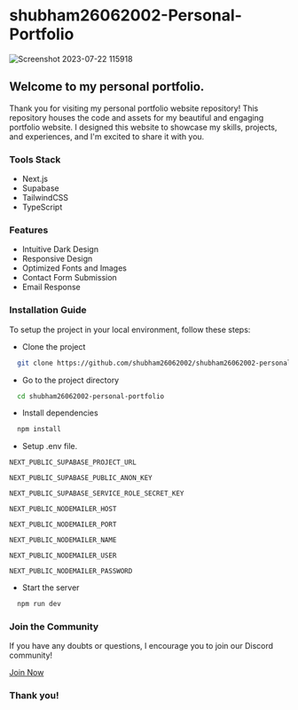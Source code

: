 
# shubham26062002-Personal-Portfolio

![Screenshot 2023-07-22 115918](https://github.com/shubham26062002/shubham26062002-personal-portfolio/assets/120495166/93020861-e13b-4dc4-91f3-6b0f193942fe)

## Welcome to my personal portfolio.

Thank you for visiting my personal portfolio website repository! This repository houses the code and assets for my beautiful and engaging portfolio website. I designed this website to showcase my skills, projects, and experiences, and I'm excited to share it with you.

### Tools Stack

 - Next.js
 - Supabase
 - TailwindCSS
 - TypeScript

### Features

- Intuitive Dark Design
- Responsive Design
- Optimized Fonts and Images
- Contact Form Submission
- Email Response

### Installation Guide

To setup the project in your local environment, follow these steps:

- Clone the project

```bash
  git clone https://github.com/shubham26062002/shubham26062002-personal-portfolio.git
```

- Go to the project directory

```bash
  cd shubham26062002-personal-portfolio
```

- Install dependencies

```bash
  npm install
```

- Setup .env file.

`NEXT_PUBLIC_SUPABASE_PROJECT_URL`

`NEXT_PUBLIC_SUPABASE_PUBLIC_ANON_KEY`

`NEXT_PUBLIC_SUPABASE_SERVICE_ROLE_SECRET_KEY`

`NEXT_PUBLIC_NODEMAILER_HOST`

`NEXT_PUBLIC_NODEMAILER_PORT`

`NEXT_PUBLIC_NODEMAILER_NAME`

`NEXT_PUBLIC_NODEMAILER_USER`

`NEXT_PUBLIC_NODEMAILER_PASSWORD`

- Start the server

```bash
  npm run dev
```

### Join the Community

If you have any doubts or questions, I encourage you to join our Discord community!

[Join Now](https://discord.gg/JE9xwDeK)

### Thank you!